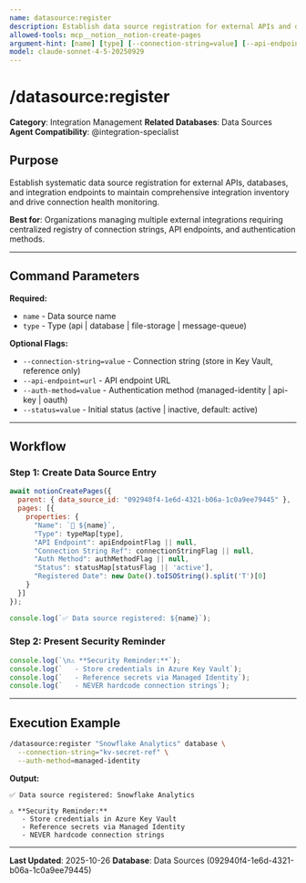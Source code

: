 ```yaml
---
name: datasource:register
description: Establish data source registration for external APIs and databases to maintain integration inventory and connection health
allowed-tools: mcp__notion__notion-create-pages
argument-hint: [name] [type] [--connection-string=value] [--api-endpoint=url]
model: claude-sonnet-4-5-20250929
---
```


# /datasource:register

**Category**: Integration Management
**Related Databases**: Data Sources
**Agent Compatibility**: @integration-specialist

## Purpose

Establish systematic data source registration for external APIs, databases, and integration endpoints to maintain comprehensive integration inventory and drive connection health monitoring.

**Best for**: Organizations managing multiple external integrations requiring centralized registry of connection strings, API endpoints, and authentication methods.

---

## Command Parameters

**Required:**
- `name` - Data source name
- `type` - Type (api | database | file-storage | message-queue)

**Optional Flags:**
- `--connection-string=value` - Connection string (store in Key Vault, reference only)
- `--api-endpoint=url` - API endpoint URL
- `--auth-method=value` - Authentication method (managed-identity | api-key | oauth)
- `--status=value` - Initial status (active | inactive, default: active)

---

## Workflow

### Step 1: Create Data Source Entry

```javascript
await notionCreatePages({
  parent: { data_source_id: "092940f4-1e6d-4321-b06a-1c0a9ee79445" },
  pages: [{
    properties: {
      "Name": `🔗 ${name}`,
      "Type": typeMap[type],
      "API Endpoint": apiEndpointFlag || null,
      "Connection String Ref": connectionStringFlag || null,
      "Auth Method": authMethodFlag || null,
      "Status": statusMap[statusFlag || 'active'],
      "Registered Date": new Date().toISOString().split('T')[0]
    }
  }]
});

console.log(`✅ Data source registered: ${name}`);
```

### Step 2: Present Security Reminder

```javascript
console.log(`\n⚠️ **Security Reminder:**`);
console.log(`   - Store credentials in Azure Key Vault`);
console.log(`   - Reference secrets via Managed Identity`);
console.log(`   - NEVER hardcode connection strings`);
```

---

## Execution Example

```bash
/datasource:register "Snowflake Analytics" database \
  --connection-string="kv-secret-ref" \
  --auth-method=managed-identity
```

**Output:**
```
✅ Data source registered: Snowflake Analytics

⚠️ **Security Reminder:**
   - Store credentials in Azure Key Vault
   - Reference secrets via Managed Identity
   - NEVER hardcode connection strings
```

---

**Last Updated**: 2025-10-26
**Database**: Data Sources (092940f4-1e6d-4321-b06a-1c0a9ee79445)
